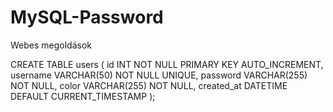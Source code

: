 # MySQL-Password
Webes megoldások


CREATE TABLE users (
    id INT NOT NULL PRIMARY KEY AUTO_INCREMENT,
    username VARCHAR(50) NOT NULL UNIQUE,
    password VARCHAR(255) NOT NULL,
    color VARCHAR(255) NOT NULL,
    created_at DATETIME DEFAULT CURRENT_TIMESTAMP
);
